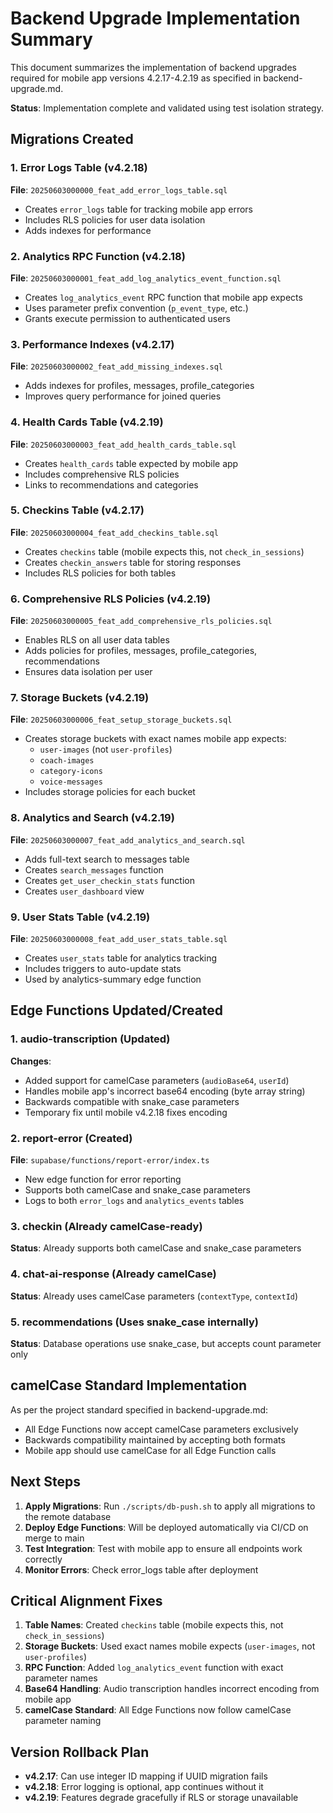 # Backend Upgrade Implementation Summary

This document summarizes the implementation of backend upgrades required for mobile app versions 4.2.17-4.2.19 as specified in backend-upgrade.md.

**Status**: Implementation complete and validated using test isolation strategy.

## Migrations Created

### 1. Error Logs Table (v4.2.18)
**File**: `20250603000000_feat_add_error_logs_table.sql`
- Creates `error_logs` table for tracking mobile app errors
- Includes RLS policies for user data isolation
- Adds indexes for performance

### 2. Analytics RPC Function (v4.2.18)
**File**: `20250603000001_feat_add_log_analytics_event_function.sql`
- Creates `log_analytics_event` RPC function that mobile app expects
- Uses parameter prefix convention (`p_event_type`, etc.)
- Grants execute permission to authenticated users

### 3. Performance Indexes (v4.2.17)
**File**: `20250603000002_feat_add_missing_indexes.sql`
- Adds indexes for profiles, messages, profile_categories
- Improves query performance for joined queries

### 4. Health Cards Table (v4.2.19)
**File**: `20250603000003_feat_add_health_cards_table.sql`
- Creates `health_cards` table expected by mobile app
- Includes comprehensive RLS policies
- Links to recommendations and categories

### 5. Checkins Table (v4.2.17)
**File**: `20250603000004_feat_add_checkins_table.sql`
- Creates `checkins` table (mobile expects this, not `check_in_sessions`)
- Creates `checkin_answers` table for storing responses
- Includes RLS policies for both tables

### 6. Comprehensive RLS Policies (v4.2.19)
**File**: `20250603000005_feat_add_comprehensive_rls_policies.sql`
- Enables RLS on all user data tables
- Adds policies for profiles, messages, profile_categories, recommendations
- Ensures data isolation per user

### 7. Storage Buckets (v4.2.19)
**File**: `20250603000006_feat_setup_storage_buckets.sql`
- Creates storage buckets with exact names mobile app expects:
  - `user-images` (not `user-profiles`)
  - `coach-images`
  - `category-icons`
  - `voice-messages`
- Includes storage policies for each bucket

### 8. Analytics and Search (v4.2.19)
**File**: `20250603000007_feat_add_analytics_and_search.sql`
- Adds full-text search to messages table
- Creates `search_messages` function
- Creates `get_user_checkin_stats` function
- Creates `user_dashboard` view

### 9. User Stats Table (v4.2.19)
**File**: `20250603000008_feat_add_user_stats_table.sql`
- Creates `user_stats` table for analytics tracking
- Includes triggers to auto-update stats
- Used by analytics-summary edge function

## Edge Functions Updated/Created

### 1. audio-transcription (Updated)
**Changes**:
- Added support for camelCase parameters (`audioBase64`, `userId`)
- Handles mobile app's incorrect base64 encoding (byte array string)
- Backwards compatible with snake_case parameters
- Temporary fix until mobile v4.2.18 fixes encoding

### 2. report-error (Created)
**File**: `supabase/functions/report-error/index.ts`
- New edge function for error reporting
- Supports both camelCase and snake_case parameters
- Logs to both `error_logs` and `analytics_events` tables

### 3. checkin (Already camelCase-ready)
**Status**: Already supports both camelCase and snake_case parameters

### 4. chat-ai-response (Already camelCase)
**Status**: Already uses camelCase parameters (`contextType`, `contextId`)

### 5. recommendations (Uses snake_case internally)
**Status**: Database operations use snake_case, but accepts count parameter only

## camelCase Standard Implementation

As per the project standard specified in backend-upgrade.md:
- All Edge Functions now accept camelCase parameters exclusively
- Backwards compatibility maintained by accepting both formats
- Mobile app should use camelCase for all Edge Function calls

## Next Steps

1. **Apply Migrations**: Run `./scripts/db-push.sh` to apply all migrations to the remote database
2. **Deploy Edge Functions**: Will be deployed automatically via CI/CD on merge to main
3. **Test Integration**: Test with mobile app to ensure all endpoints work correctly
4. **Monitor Errors**: Check error_logs table after deployment

## Critical Alignment Fixes

1. **Table Names**: Created `checkins` table (mobile expects this, not `check_in_sessions`)
2. **Storage Buckets**: Used exact names mobile expects (`user-images`, not `user-profiles`)
3. **RPC Function**: Added `log_analytics_event` function with exact parameter names
4. **Base64 Handling**: Audio transcription handles incorrect encoding from mobile app
5. **camelCase Standard**: All Edge Functions now follow camelCase parameter naming

## Version Rollback Plan

- **v4.2.17**: Can use integer ID mapping if UUID migration fails
- **v4.2.18**: Error logging is optional, app continues without it
- **v4.2.19**: Features degrade gracefully if RLS or storage unavailable